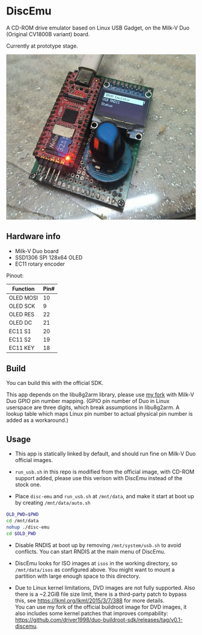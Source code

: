 # DiscEmu

A CD-ROM drive emulator based on Linux USB Gadget, on the Milk-V Duo (Original CV1800B variant) board.

Currently at prototype stage.

![prototype](img/prototype.jpg)

## Hardware info

- Milk-V Duo board
- SSD1306 SPI 128x64 OLED
- EC11 rotary encoder

Pinout: 

|Function | Pin# |
|---------|------|
|OLED MOSI| 10   |
|OLED SCK | 9    |
|OLED RES | 22   |
|OLED DC  | 21   |
|EC11 S1  | 20   |
|EC11 S2  | 19   |
|EC11 KEY | 18   |

## Build

You can build this with the official SDK.

This app depends on the libu8g2arm library, please use [my fork](https://github.com/driver1998/libu8g2arm-milkvduo) with Milk-V Duo GPIO pin number mapping. (GPIO pin number of Duo in Linux userspace are three digits, which break assumptions in libu8g2arm. A lookup table which maps Linux pin number to actual physical pin number is added as a workaround.) 

## Usage

- This app is statically linked by default, and should run fine on Milk-V Duo official images. 

- `run_usb.sh` in this repo is modified from the official image, with CD-ROM support added, please use this verison with DiscEmu instead of the stock one.

- Place `disc-emu` and `run_usb.sh` at `/mnt/data`, and make it start at boot up by creating `/mnt/data/auto.sh`

```bash
OLD_PWD=$PWD
cd /mnt/data
nohup ./disc-emu
cd $OLD_PWD
```

- Disable RNDIS at boot up by removing `/mnt/system/usb.sh` to avoid conflicts. You can start RNDIS at the main menu of DiscEmu.

- DiscEmu looks for ISO images at `isos` in the working directory, so `/mnt/data/isos` as configured above. You might want to mount a partition with large enough space to this directory.

- Due to Linux kernel limitations, DVD images are not fully supported. Also there is a ~2.2GiB file size limit, there is a third-party patch to bypass this, see https://lkml.org/lkml/2015/3/7/388 for more details. \
You can use my fork of the official buildroot image for DVD images, it also includes some kernel patches that improves compability:  https://github.com/driver1998/duo-buildroot-sdk/releases/tag/v0.1-discemu.

